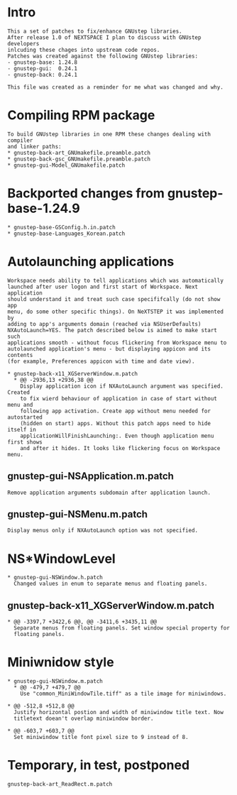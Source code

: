 Intro
=====
    
    This a set of patches to fix/enhance GNUstep libraries.
    After release 1.0 of NEXTSPACE I plan to discuss with GNUstep developers
    inlcuding these chages into upstream code repos.
    Patches was created against the following GNUstep libraries:
    - gnustep-base:	1.24.8
    - gnustep-gui:	0.24.1
    - gnustep-back:	0.24.1
    
    This file was created as a reminder for me what was changed and why.

Compiling RPM package
=====================

    To build GNUstep libraries in one RPM these changes dealing with compiler
    and linker paths:
    * gnustep-back-art_GNUmakefile.preamble.patch
    * gnustep-back-gsc_GNUmakefile.preamble.patch
    * gnustep-gui-Model_GNUmakefile.patch

Backported changes from gnustep-base-1.24.9
===========================================

    * gnustep-base-GSConfig.h.in.patch
    * gnustep-base-Languages_Korean.patch

Autolaunching applications
==========================

    Workspace needs ability to tell applications which was automatically
    launched after user logon and first start of Workspace. Next application
    should understand it and treat such case specififcally (do not show app
    menu, do some other specific things). On NeXTSTEP it was implemented by
    adding to app's arguments domain (reached via NSUserDefaults)
    NXAutoLaunch=YES. The patch described below is aimed to make start such
    applications smooth - without focus flickering from Workspace menu to
    autolaunched application's menu - but displaying appicon and its contents
    (for example, Preferences appicon with time and date view).

    * gnustep-back-x11_XGServerWindow.m.patch
      * @@ -2936,13 +2936,38 @@
        Display application icon if NXAutoLaunch argument was specified. Created
        to fix wierd behaviour of application in case of start without menu and
        following app activation. Create app without menu needed for autostarted
        (hidden on start) apps. Without this patch apps need to hide itself in
        applicationWillFinishLaunching:. Even though application menu first shows
        and after it hides. It looks like flickering focus on Workspace menu.
   
gnustep-gui-NSApplication.m.patch
---------------------------------

    Remove application arguments subdomain after application launch.

gnustep-gui-NSMenu.m.patch
--------------------------

    Display menus only if NXAutoLaunch option was not specified.

NS*WindowLevel
==============

    * gnustep-gui-NSWindow.h.patch
      Changed values in enum to separate menus and floating panels.
    
gnustep-back-x11_XGServerWindow.m.patch
---------------------------------------

    * @@ -3397,7 +3422,6 @@, @@ -3411,6 +3435,11 @@
      Separate menus from floating panels. Set window special property for
      floating panels.

Miniwnidow style
==================

    * gnustep-gui-NSWindow.m.patch
      * @@ -479,7 +479,7 @@
        Use "common_MiniWindowTile.tiff" as a tile image for miniwindows.
    
    * @@ -512,8 +512,8 @@
      Justify horizontal postion and width of miniwindow title text. Now
      titletext doean't overlap miniwindow border.

    * @@ -603,7 +603,7 @@
      Set miniwindow title font pixel size to 9 instead of 8.

Temporary, in test, postponed
=============================

    gnustep-back-art_ReadRect.m.patch
